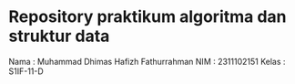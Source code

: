 # Repository praktikum algoritma dan struktur data

Nama : Muhammad Dhimas Hafizh Fathurrahman
NIM : 2311102151
Kelas : S1IF-11-D
